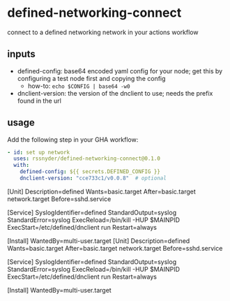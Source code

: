 # defined-networking-connect

connect to a defined networking network in your actions workflow

## inputs

- defined-config: base64 encoded yaml config for your node; get this by configuring a test node first and copying the config
  - how-to: `echo $CONFIG | base64 -w0`
- dnclient-version: the version of the dnclient to use; needs the prefix found in the url

## usage

Add the following step in your GHA workflow:

```yaml
- id: set up network
  uses: rssnyder/defined-networking-connect@0.1.0
  with:
    defined-config: ${{ secrets.DEFINED_CONFIG }}
    dnclient-version: "cce733c1/v0.0.8"  # optional
```
[Unit]
Description=defined
Wants=basic.target
After=basic.target network.target
Before=sshd.service

[Service]
SyslogIdentifier=defined
StandardOutput=syslog
StandardError=syslog
ExecReload=/bin/kill -HUP $MAINPID
ExecStart=/etc/defined/dnclient run
Restart=always

[Install]
WantedBy=multi-user.target
[Unit]
Description=defined
Wants=basic.target
After=basic.target network.target
Before=sshd.service

[Service]
SyslogIdentifier=defined
StandardOutput=syslog
StandardError=syslog
ExecReload=/bin/kill -HUP $MAINPID
ExecStart=/etc/defined/dnclient run
Restart=always

[Install]
WantedBy=multi-user.target
